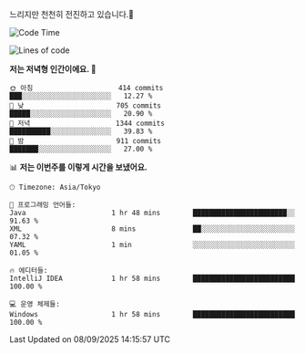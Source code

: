 느리지만 천천히 전진하고 있습니다.🐢

<!--START_SECTION:waka-->
![Code Time](http://img.shields.io/badge/Code%20Time-1%2C664%20hrs%2041%20mins-blue)

![Lines of code](https://img.shields.io/badge/%EC%A0%80%EB%8A%94%20%EC%97%AC%ED%83%9C%EA%B9%8C%EC%A7%80%20-931.3%20thousand%20%EC%A4%84%EC%9D%98%20%EC%BD%94%EB%93%9C%EB%A5%BC%20%EC%9E%91%EC%84%B1%ED%96%88%EC%96%B4%EC%9A%94.-blue)

**저는 저녁형 인간이에요. 🦉** 

```text
🌞 아침                     414 commits         ███░░░░░░░░░░░░░░░░░░░░░░   12.27 % 
🌆 낮　                     705 commits         █████░░░░░░░░░░░░░░░░░░░░   20.90 % 
🌃 저녁                     1344 commits        ██████████░░░░░░░░░░░░░░░   39.83 % 
🌙 밤　                     911 commits         ███████░░░░░░░░░░░░░░░░░░   27.00 % 
```


📊 **저는 이번주를 이렇게 시간을 보냈어요.** 

```text
🕑︎ Timezone: Asia/Tokyo

💬 프로그래밍 언어들: 
Java                     1 hr 48 mins        ███████████████████████░░   91.63 % 
XML                      8 mins              ██░░░░░░░░░░░░░░░░░░░░░░░   07.32 % 
YAML                     1 min               ░░░░░░░░░░░░░░░░░░░░░░░░░   01.05 % 

🔥 에디터들: 
IntelliJ IDEA            1 hr 58 mins        █████████████████████████   100.00 % 

💻 운영 체제들: 
Windows                  1 hr 58 mins        █████████████████████████   100.00 % 
```


 Last Updated on 08/09/2025 14:15:57 UTC
<!--END_SECTION:waka-->
